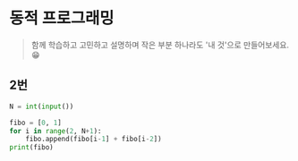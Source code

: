 # 동적 프로그래밍

> 함께 학습하고 고민하고 설명하며 작은 부분 하나라도 '내 것'으로 만들어보세요. 😁



## 2번

```python
N = int(input())

fibo = [0, 1]
for i in range(2, N+1):
    fibo.append(fibo[i-1] + fibo[i-2])
print(fibo)
```


